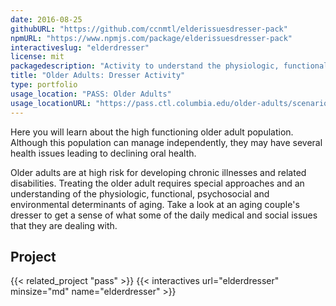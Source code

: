 ```yaml
---
date: 2016-08-25
githubURL: "https://github.com/ccnmtl/elderissuesdresser-pack"
npmURL: "https://www.npmjs.com/package/elderissuesdresser-pack"
interactiveslug: "elderdresser"
license: mit
packagedescription: "Activity to understand the physiologic, functional, psychosocial and environmental determinants of aging."
title: "Older Adults: Dresser Activity"
type: portfolio
usage_location: "PASS: Older Adults"
usage_locationURL: "https://pass.ctl.columbia.edu/older-adults/scenario-1/"
---
```


Here you will learn about the high functioning older adult population. Although this population can manage independently, they may have several health issues leading to declining oral health.

Older adults are at high risk for developing chronic illnesses and related disabilities. Treating the older adult requires special approaches and an understanding of the physiologic, functional, psychosocial and environmental determinants of aging. Take a look at an aging couple's dresser to get a sense of what some of the daily medical and social issues that they are dealing with.

## Project

{{< related_project "pass" >}}
{{< interactives url="elderdresser" minsize="md" name="elderdresser" >}}
